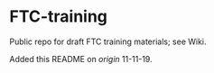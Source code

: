 # FTC-training
Public repo for draft FTC training materials; see Wiki.

Added this README on <i>origin</i> 11-11-19.
